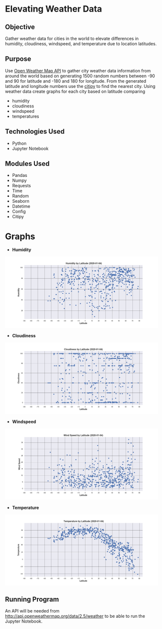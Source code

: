# Elevating Weather Data

## Objective

Gather weather data for cities in the world to elevate differences in humidity, cloudiness, windspeed, and temperature due to location latitudes.

## Purpose

Use [Open Weather Map API](http://api.openweathermap.org/data/2.5/weather) to gather city weather data information from around the world based on generating 1500 random numbers between -90 and 90 for latitude and -180 and 180 for longitude.  From the generated latitude and longitude numbers use the [citipy](https://github.com/wingchen/citipy) to find the nearest city.  Using weather data create graphs for each city based on latitude comparing
- humidity 
- cloudiness
- windspeed
- temperatures

## Technologies Used

- Python
- Jupyter Notebook

## Modules Used

- Pandas
- Numpy
- Requests
- Time
- Random
- Seaborn
- Datetime
- Config
- Citipy

# Graphs

- **Humidity**
<img src="https://github.com/ktung1189/WeatherPy/blob/master/Images/Humidity.png" alt='humidity'>

- **Cloudiness**
<img src="https://github.com/ktung1189/WeatherPy/blob/master/Images/Cloudiness.png" alt='cloudiness'>

- **Windspeed**
<img src="https://github.com/ktung1189/WeatherPy/blob/master/Images/WindSpeed.png" alt='windspeed'>

- **Temperature**
<img src="https://github.com/ktung1189/WeatherPy/blob/master/Images/Temperature.png" alt='temperature'>

## Running Program

An API will be needed from http://api.openweathermap.org/data/2.5/weather to be able to run the Jupyter Notebook.